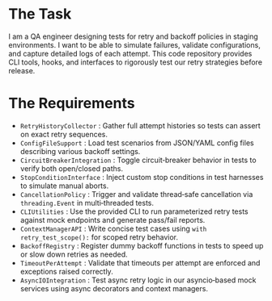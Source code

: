 # The Task

I am a QA engineer designing tests for retry and backoff policies in staging environments. I want to be able to simulate failures, validate configurations, and capture detailed logs of each attempt. This code repository provides CLI tools, hooks, and interfaces to rigorously test our retry strategies before release.

# The Requirements

* `RetryHistoryCollector` : Gather full attempt histories so tests can assert on exact retry sequences.  
* `ConfigFileSupport` : Load test scenarios from JSON/YAML config files describing various backoff settings.  
* `CircuitBreakerIntegration` : Toggle circuit‐breaker behavior in tests to verify both open/closed paths.  
* `StopConditionInterface` : Inject custom stop conditions in test harnesses to simulate manual aborts.  
* `CancellationPolicy` : Trigger and validate thread‐safe cancellation via `threading.Event` in multi‐threaded tests.  
* `CLIUtilities` : Use the provided CLI to run parameterized retry tests against mock endpoints and generate pass/fail reports.  
* `ContextManagerAPI` : Write concise test cases using `with retry_test_scope():` for scoped retry behavior.  
* `BackoffRegistry` : Register dummy backoff functions in tests to speed up or slow down retries as needed.  
* `TimeoutPerAttempt` : Validate that timeouts per attempt are enforced and exceptions raised correctly.  
* `AsyncIOIntegration` : Test async retry logic in our asyncio‐based mock services using async decorators and context managers.  
